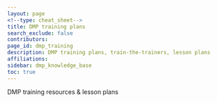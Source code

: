 ```yaml
---
layout: page
<!--type: cheat_sheet-->
title: DMP training plans
search_exclude: false
contributors:
page_id: dmp_training
description: DMP training plans, train-the-trainers, lesson plans
affiliations: 
sidebar: dmp_knowledge_base
toc: true
---
```


DMP training resources \& lesson plans



